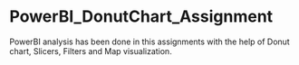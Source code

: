 # PowerBI_DonutChart_Assignment
PowerBI analysis has been done in this assignments with the help of Donut chart, Slicers, Filters and Map visualization.
